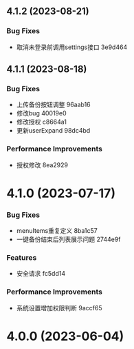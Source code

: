 ## 4.1.2 (2023-08-21)


### Bug Fixes

* 取消未登录前调用settings接口 3e9d464

## 4.1.1 (2023-08-18)


### Bug Fixes

* 上传备份按钮调整 96aab16
* 修改bug 40019e0
* 修改授权 c8664a1
* 更新userExpand 98dc4bd


### Performance Improvements

* 授权修改 8ea2929

# 4.1.0 (2023-07-17)


### Bug Fixes

* menuItems重复定义 8ba1c57
* 一键备份结束后列表展示问题 2744e9f


### Features

* 安全请求 fc5dd14


### Performance Improvements

* 系统设置增加权限判断 9accf65

# 4.0.0 (2023-06-04)
